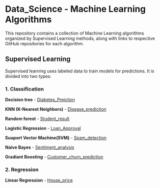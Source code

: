 # Data_Science - Machine Learning Algorithms
This repository contains a collection of Machine Learning algorithms organized by Supervised Learning methods, along with links to respective GitHub repositories for each algorithm.

## Supervised Learning
Supervised learning uses labeled data to train models for predictions. It is divided into two types:

### 1. Classification

 **Decision tree** - [Diabetes_Preiction](https://github.com/kanish-20/Diabetes_predictor.git)
 
 **KNN (K-Nearest Neighbors)** - [Disease_prediction](https://github.com/kanish-20/Disease_prediction.git)
 
 **Random forest** - [Student_result](https://github.com/kanish-20/Student_performance_predictor.git)
 
 **Logistic Regression** - [Loan_Approval](https://github.com/kanish-20/Loan_approval_predictor.git)
 
 **Suuport Vector Machine(SVM)** - [Spam_detection](https://github.com/kanish-20/Spam_detection.git)

 **Naive Bayes** - [Sentiment_analysis](https://github.com/kanish-20/Sentiment_analysis.git)
 
 **Gradiant Boosting** - [Customer_churn_prediction](https://github.com/kanish-20/Customer_churn_pred.git)

 ### 2. Regression

 **Linear Regression** - [House_price](https://github.com/kanish-20/house-price-predictor.git)
